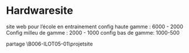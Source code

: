 # Hardwaresite
site web pour l’école en entrainement 
 config haute gamme : 6000 - 2000
 Config milleu de gamme : 2000 - 1000
 config bas de gamme: 1000-500

 partage \\B006-ILOT05-01\projetsite
 